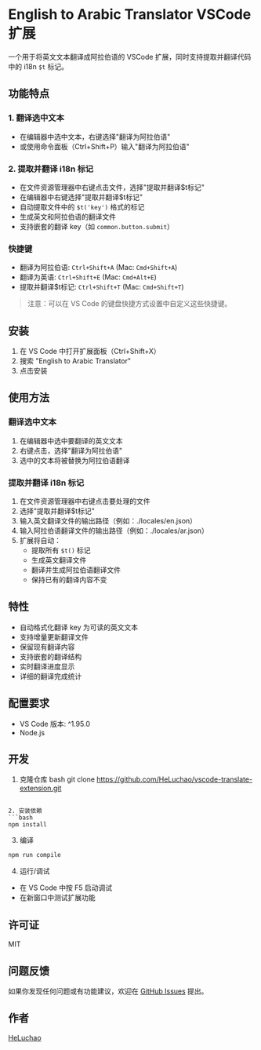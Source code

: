 # English to Arabic Translator VSCode 扩展

一个用于将英文文本翻译成阿拉伯语的 VSCode 扩展，同时支持提取并翻译代码中的 i18n `$t` 标记。

## 功能特点

### 1. 翻译选中文本
- 在编辑器中选中文本，右键选择"翻译为阿拉伯语"
- 或使用命令面板（Ctrl+Shift+P）输入"翻译为阿拉伯语"

### 2. 提取并翻译 i18n 标记
- 在文件资源管理器中右键点击文件，选择"提取并翻译$t标记"
- 在编辑器中右键选择"提取并翻译$t标记"
- 自动提取文件中的 `$t('key')` 格式的标记
- 生成英文和阿拉伯语的翻译文件
- 支持嵌套的翻译 key（如 `common.button.submit`）

### 快捷键

- 翻译为阿拉伯语: `Ctrl+Shift+A` (Mac: `Cmd+Shift+A`)
- 翻译为英语: `Ctrl+Shift+E` (Mac: `Cmd+Alt+E`)
- 提取并翻译$t标记: `Ctrl+Shift+T` (Mac: `Cmd+Shift+T`)

> 注意：可以在 VS Code 的键盘快捷方式设置中自定义这些快捷键。

## 安装

1. 在 VS Code 中打开扩展面板（Ctrl+Shift+X）
2. 搜索 "English to Arabic Translator"
3. 点击安装

## 使用方法

### 翻译选中文本
1. 在编辑器中选中要翻译的英文文本
2. 右键点击，选择"翻译为阿拉伯语"
3. 选中的文本将被替换为阿拉伯语翻译

### 提取并翻译 i18n 标记
1. 在文件资源管理器中右键点击要处理的文件
2. 选择"提取并翻译$t标记"
3. 输入英文翻译文件的输出路径（例如：./locales/en.json）
4. 输入阿拉伯语翻译文件的输出路径（例如：./locales/ar.json）
5. 扩展将自动：
   - 提取所有 `$t()` 标记
   - 生成英文翻译文件
   - 翻译并生成阿拉伯语翻译文件
   - 保持已有的翻译内容不变

## 特性

- 自动格式化翻译 key 为可读的英文文本
- 支持增量更新翻译文件
- 保留现有翻译内容
- 支持嵌套的翻译结构
- 实时翻译进度显示
- 详细的翻译完成统计

## 配置要求

- VS Code 版本: ^1.95.0
- Node.js

## 开发

1. 克隆仓库
bash
git clone https://github.com/HeLuchao/vscode-translate-extension.git
```

2. 安装依赖
```bash
npm install
```
3. 编译
```bash
npm run compile
```

4. 运行/调试
- 在 VS Code 中按 F5 启动调试
- 在新窗口中测试扩展功能

## 许可证

MIT

## 问题反馈

如果你发现任何问题或有功能建议，欢迎在 [GitHub Issues](https://github.com/HeLuchao/vscode-translate-extension/issues) 提出。

## 作者

[HeLuchao](https://github.com/HeLuchao)